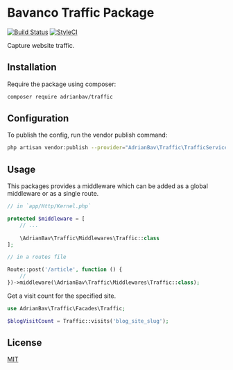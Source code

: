 # Bavanco Traffic Package
[![Build Status](https://travis-ci.com/AdrianBav/traffic.svg?branch=master)](https://travis-ci.com/AdrianBav/traffic)
[![StyleCI](https://github.styleci.io/repos/185431894/shield?branch=master)](https://github.styleci.io/repos/185431894)

Capture website traffic.

## Installation

Require the package using composer:

```bash
composer require adrianbav/traffic
```

## Configuration

To publish the config, run the vendor publish command:

```bash
php artisan vendor:publish --provider="AdrianBav\Traffic\TrafficServiceProvider"
```

## Usage

This packages provides a middleware which can be added as a global middleware or as a single route.

```php
// in `app/Http/Kernel.php`

protected $middleware = [
    // ...
    
    \AdrianBav\Traffic\Middlewares\Traffic::class
];
```

```php
// in a routes file

Route::post('/article', function () {
    //
})->middleware(\AdrianBav\Traffic\Middlewares\Traffic::class);
```

Get a visit count for the specified site.

```php
use AdrianBav\Traffic\Facades\Traffic;

$blogVisitCount = Traffic::visits('blog_site_slug');
```

## License
[MIT](./LICENSE.md)

